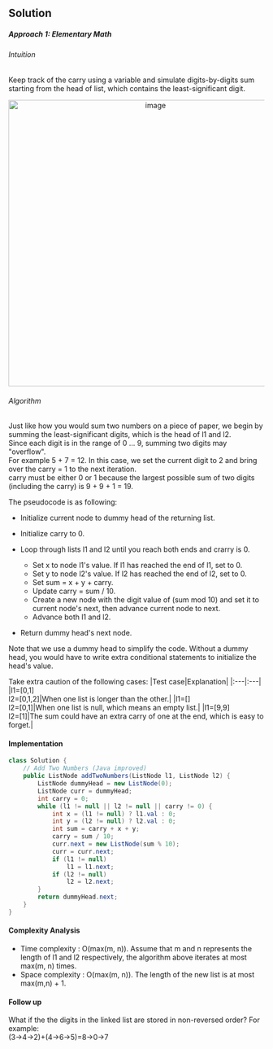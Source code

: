 ## Solution

##### Approach 1: Elementary Math  
###### Intuition

Keep track of the carry using a variable and simulate digits-by-digits sum starting from the head of list, which contains the least-significant digit.

<p align="center">
  <img width="563" alt="image" src="https://user-images.githubusercontent.com/93430103/188540834-52c0574c-11f7-42a5-96d0-b4aaec55a7b5.png">
</p>

###### Algorithm

Just like how you would sum two numbers on a piece of paper, we begin by summing the least-significant digits, which is the head of l1 and l2.  
Since each digit is in the range of 0 ... 9, summing two digits may "overflow".  
For example 5 + 7 = 12. In this case, we set the current digit to 2 and bring over the carry = 1 to the next iteration.  
carry must be either 0 or 1 because the largest possible sum of two digits (including the carry) is 9 + 9 + 1 = 19.

The pseudocode is as following:
* Initialize current node to dummy head of the returning list.
* Initialize carry to 0.
* Loop through lists l1 and l2 until you reach both ends and crarry is 0.
  * Set x to node l1's value. If l1 has reached the end of l1, set to 0.
  * Set y to node l2's value. If l2 has reached the end of l2, set to 0.
  * Set sum = x + y + carry.
  * Update carry = sum / 10.
  * Create a new node with the digit value of (sum mod 10) and set it to current node's next, then advance current node to next.
  * Advance both l1 and l2.  

* Return dummy head's next node.

Note that we use a dummy head to simplify the code. Without a dummy head, you would have to write extra conditional statements to initialize the head's value.

Take extra caution of the following cases:
|Test case|Explanation|
|:---|:---|
|l1=[0,1] </br> l2=[0,1,2]|When one list is longer than the other.|
|l1=[]</br>l2=[0,1]|When one list is null, which means an empty list.|
|l1=[9,9]</br>l2=[1]|The sum could have an extra carry of one at the end, which is easy to forget.|

#### Implementation
```java
class Solution {
    // Add Two Numbers (Java improved)
    public ListNode addTwoNumbers(ListNode l1, ListNode l2) {
        ListNode dummyHead = new ListNode(0);
        ListNode curr = dummyHead;
        int carry = 0;
        while (l1 != null || l2 != null || carry != 0) {
            int x = (l1 != null) ? l1.val : 0;
            int y = (l2 != null) ? l2.val : 0;
            int sum = carry + x + y;
            carry = sum / 10;
            curr.next = new ListNode(sum % 10);
            curr = curr.next;
            if (l1 != null)
                l1 = l1.next;
            if (l2 != null)
                l2 = l2.next;
        }
        return dummyHead.next;
    }
}
```

#### Complexity Analysis
* Time complexity : O(max(m, n)). Assume that m and n represents the length of l1 and l2 respectively, the algorithm above iterates at most max(m, n) times.
* Space complexity : O(max(m, n)). The length of the new list is at most max(m,n) + 1.

#### Follow up
What if the the digits in the linked list are stored in non-reversed order? For example:  
(3→4→2)+(4→6→5)=8→0→7
